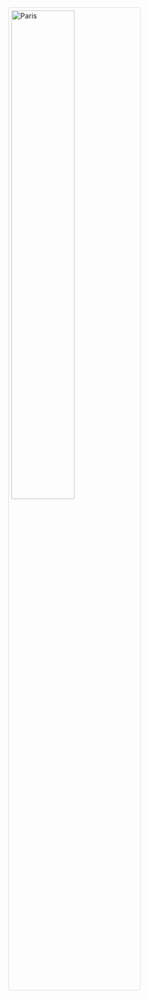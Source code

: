 <html>
<head>
<style>
img {
  border: 1px solid #ddd;
  border-radius: 4px;
  padding: 5px;
  width: 150px;
}
</style>
</head>
<body>

<img src="https://ellioteserin.github.io/portfolio/assets/images/unnamed (7).png" alt="Paris" style="width:50%">

</body>
</html>
